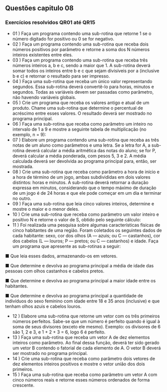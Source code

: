 ## Questões capitulo 08
### Exercícios resolvidos QR01 até QR15

* 01 ) Faça um programa contendo uma sub-rotina que retorne 1 se o número digitado for positivo ou 0 se for negativo.
* 02 ) Faça um programa contendo uma sub-rotina que receba dois números positivos por parâmetro e retorne a soma dos N números inteiros existentes entre eles.
* 03 ) Faça um programa contendo uma sub-rotina que receba três números inteiros a, b e c, sendo a maior que 1. A sub-rotina deverá somar todos os inteiros entre b e c que sejam divisíveis por a (inclusive b e c) e retornar o resultado para ser impresso.
* 04 ) Faça uma sub-rotina que receba um único valor representando segundos. Essa sub-rotina deverá convertê-lo para horas, minutos e segundos. Todas as variáveis devem ser passadas como parâmetro, não havendo variáveis globais.
* 05 ) Crie um programa que receba os valores antigo e atual de um produto. Chame uma sub-rotina que determine o percentual de acréscimo entre esses valores. O resultado deverá ser mostrado no programa principal.
* 06 ) Faça uma sub-rotina que receba como parâmetro um inteiro no intervalo de 1 a 9 e mostre a seguinte tabela de multiplicação (no exemplo, n = 9):
* 07 ) Elabore um programa contendo uma sub-rotina que receba as três notas de um aluno como parâmetros e uma letra. Se a letra for A, a sub-rotina deverá calcular a média aritmética das notas do aluno; se for P, deverá calcular a média ponderada, com pesos 5, 3 e 2. A média calculada deverá ser devolvida ao programa principal para, então, ser mostrada.
* 08 ) Crie uma sub-rotina que receba como parâmetro a hora de início e a hora de término de um jogo, ambas subdivididas em dois valores distintos: horas e minutos. A sub-rotina deverá retornar a duração expressa em minutos, considerando que o tempo máximo de duração de um jogo é de 24 horas e que ele pode começar em um dia e terminar no outro.
* 09 ) Faça uma sub-rotina que leia cinco valores inteiros, determine e mostre o maior e o menor deles.
* 10 ) Crie uma sub-rotina que receba como parâmetro um valor inteiro e positivo N e retorne o valor de S, obtido pelo seguinte cálculo:
* 11 ) Foi realizada uma pesquisa sobre algumas características físicas de cinco habitantes de uma região. Foram coletados os seguintes dados de cada habitante: sexo, cor dos olhos (A — azuis; ou C — castanhos), cor dos cabelos (L — louros; P — pretos; ou C — castanhos) e idade. Faça um programa que apresente as sub-rotinas a seguir:

■ Que leia esses dados, armazenando-os em vetores.

■ Que determine e devolva ao programa principal a média de idade das pessoas com olhos castanhos e cabelos pretos.

■ Que determine e devolva ao programa principal a maior idade entre os habitantes.

■ Que determine e devolva ao programa principal a quantidade de indivíduos do sexo feminino com idade entre 18 e 35 anos (inclusive) e que tenham olhos azuis e cabelos louros.
* 12 ) Elabore uma sub-rotina que retorne um vetor com os três primeiros números perfeitos. Sabe-se que um número é perfeito quando é igual à soma de seus divisores (exceto ele mesmo). Exemplo: os divisores de 6 são 1, 2 e 3, e 1 + 2 + 3 = 6, logo 6 é perfeito.
* 13 ) Faça uma sub-rotina que receba um vetor A de dez elementos inteiros como parâmetro. Ao final dessa função, deverá ter sido gerado um vetor B contendo o fatorial de cada elemento de A. O vetor B deverá ser mostrado no programa principal.
* 14 ) Crie uma sub-rotina que receba como parâmetro dois vetores de dez elementos inteiros positivos e mostre o vetor união dos dois primeiros.
* 15 ) Faça uma sub-rotina que receba como parâmetro um vetor A com cinco números reais e retorne esses números ordenados de forma crescente.








